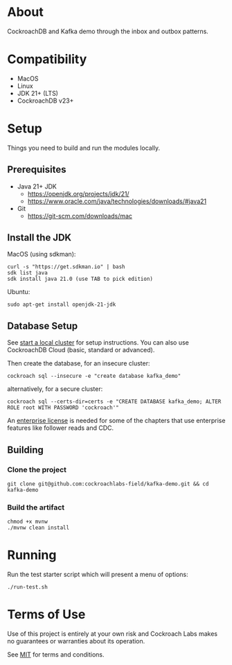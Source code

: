 # About

CockroachDB and Kafka demo through the inbox and outbox patterns.

# Compatibility

- MacOS
- Linux
- JDK 21+ (LTS)
- CockroachDB v23+

# Setup

Things you need to build and run the modules locally.

## Prerequisites

- Java 21+ JDK
    - https://openjdk.org/projects/jdk/21/
    - https://www.oracle.com/java/technologies/downloads/#java21
- Git
    - https://git-scm.com/downloads/mac

## Install the JDK

MacOS (using sdkman):

    curl -s "https://get.sdkman.io" | bash
    sdk list java
    sdk install java 21.0 (use TAB to pick edition)  

Ubuntu:

    sudo apt-get install openjdk-21-jdk

## Database Setup

See [start a local cluster](https://www.cockroachlabs.com/docs/v24.2/start-a-local-cluster)
for setup instructions. You can also use CockroachDB Cloud (basic, standard or advanced).

Then create the database, for an insecure cluster:

    cockroach sql --insecure -e "create database kafka_demo"

alternatively, for a secure cluster:

    cockroach sql --certs-dir=certs -e "CREATE DATABASE kafka_demo; ALTER ROLE root WITH PASSWORD 'cockroach'"

An [enterprise license](https://www.cockroachlabs.com/docs/stable/licensing-faqs.html#obtain-a-license) is needed for some of the chapters that 
use enterprise features like follower reads and CDC.

## Building

### Clone the project

    git clone git@github.com:cockroachlabs-field/kafka-demo.git && cd kafka-demo

### Build the artifact

    chmod +x mvnw
    ./mvnw clean install

# Running

Run the test starter script which will present a menu of options:

    ./run-test.sh

# Terms of Use

Use of this project is entirely at your own risk and Cockroach Labs makes no guarantees or warranties about its operation.

See [MIT](LICENSE.txt) for terms and conditions.

